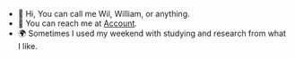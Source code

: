 - 👋 Hi, You can call me Wil, William, or anything.
- 👀 You can reach me at [Account](https://github.com/wliam06).
- 🌍 Sometimes I used my weekend with studying and research from what I like.

<!---
william-gho/william-gho is a ✨ special ✨ repository because its `README.md` (this file) appears on your GitHub profile.
You can click the Preview link to take a look at your changes.
--->
